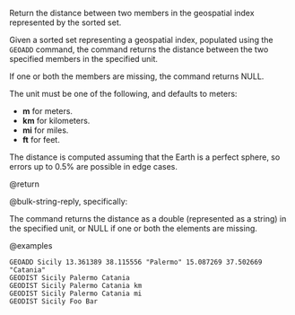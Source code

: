 Return the distance between two members in the geospatial index represented by
the sorted set.

Given a sorted set representing a geospatial index, populated using the `GEOADD`
command, the command returns the distance between the two specified members in
the specified unit.

If one or both the members are missing, the command returns NULL.

The unit must be one of the following, and defaults to meters:

- **m** for meters.
- **km** for kilometers.
- **mi** for miles.
- **ft** for feet.

The distance is computed assuming that the Earth is a perfect sphere, so errors
up to 0.5% are possible in edge cases.

@return

@bulk-string-reply, specifically:

The command returns the distance as a double (represented as a string) in the
specified unit, or NULL if one or both the elements are missing.

@examples

```cli
GEOADD Sicily 13.361389 38.115556 "Palermo" 15.087269 37.502669 "Catania"
GEODIST Sicily Palermo Catania
GEODIST Sicily Palermo Catania km
GEODIST Sicily Palermo Catania mi
GEODIST Sicily Foo Bar
```
